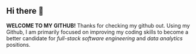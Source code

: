 ## Hi there 👋

<!--
**SabeenAhmad/SabeenAhmad** is a ✨ _special_ ✨ repository because its `README.md` (this file) appears on your GitHub profile.

Here are some ideas to get you started:

- 🔭 I’m currently working on ...
- 🌱 I’m currently learning ...
- 👯 I’m looking to collaborate on ...
- 🤔 I’m looking for help with ...
- 💬 Ask me about ...
- 📫 How to reach me: ...
- 😄 Pronouns: ...
- ⚡ Fun fact: ...
-->

**WELCOME TO MY GITHUB!**
Thanks for checking my github out. Using my Github, I am primarily focused on improving my coding skills to become a better candidate for *full-stack software engineering* and *data analytics* positions.

